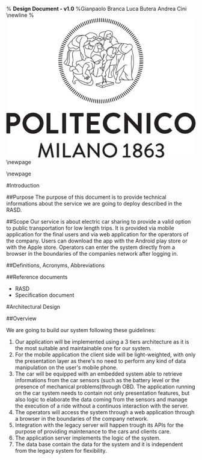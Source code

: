 % **Design Document - v1.0**
%Gianpaolo Branca
 Luca Butera
 Andrea Cini \newline
%![](polimi.png)\newpage

\newpage

#Introduction

##Purpose
The purpose of this document is to provide technical informations about the service we are going to deploy described in the RASD.

##Scope
Our service is about electric car sharing to provide a valid option to public transportation for low length trips.
It is provided via mobile application for the final users and via web application for the operators of the company.
Users can download the app with the Android play store or with the Apple store. Operators can enter the system directly from a browser in the boundaries of the companies network after logging in.

##Definitions, Acronyms, Abbreviations

##Reference documents
* RASD
* Specification document

#Architectural Design

##Overview

We are going to build our system following these guidelines:

1. Our application will be implemented using a 3 tiers architecture as it is the most suitable and maintainable one for our system.
2. For the mobile application the client side will be light-weighted, with only the presentation layer as there's no need to perform any kind of data manipulation on the user's mobile phone.
3. The car will be equipped with an embedded system able to retrieve informations from the car sensors (such as the battery level or the presence of mechanical problems)through OBD. The application running on the car system needs to contain not only presentation features, but also logic to elaborate the data coming from the sensors and manage the execution of a ride without a continuos interaction with the server.
4. The operators will access the system through a web application through a browser in the boundaries of the company network.
5. Integration with the legacy server will happen trough its APIs for the purpose of providing maintenance to the cars and clients care.
6. The application server implements the logic of the system.
7. The data base contain the data for the system and it is independent from the legacy system for flexibility.
